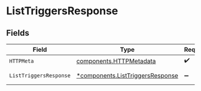 # ListTriggersResponse


## Fields

| Field                                                                               | Type                                                                                | Required                                                                            | Description                                                                         |
| ----------------------------------------------------------------------------------- | ----------------------------------------------------------------------------------- | ----------------------------------------------------------------------------------- | ----------------------------------------------------------------------------------- |
| `HTTPMeta`                                                                          | [components.HTTPMetadata](../../models/components/httpmetadata.md)                  | :heavy_check_mark:                                                                  | N/A                                                                                 |
| `ListTriggersResponse`                                                              | [*components.ListTriggersResponse](../../models/components/listtriggersresponse.md) | :heavy_minus_sign:                                                                  | List of triggers                                                                    |